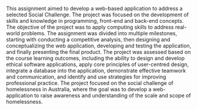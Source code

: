 This assignment aimed to develop a web-based application to address a selected Social Challenge. The project was focused on the development of skills and knowledge in programming, front-end and back-end concepts. The objective of the project was to apply computing skills to address real-world problems. The assignment was divided into multiple milestones, starting with conducting a competitive analysis, then designing and conceptualizing the web application, developing and testing the application, and finally presenting the final product. The project was assessed based on the course learning outcomes, including the ability to design and develop ethical software applications, apply core principles of user-centred design, integrate a database into the application, demonstrate effective teamwork and communication, and identify and use strategies for improving professional practice. The project focused on the social challenge of homelessness in Australia, where the goal was to develop a web-application to raise awareness and understanding of the scale and scope of homelessness.
